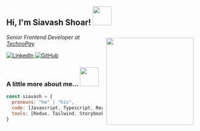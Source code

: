 <h2> Hi, I'm Siavash Shoar! 
  <img src="https://media2.giphy.com/media/v1.Y2lkPTc5MGI3NjExN2hwazZsamJlcTZiOXd1b3A4aHg5b3BkOHB2NzhxaTh4OWo1eXVpaiZlcD12MV9pbnRlcm5hbF9naWZfYnlfaWQmY3Q9Zw/3oKIPsx2VAYAgEHC12/giphy.webp" 
       style="width: 50px; height: auto;">
</h2>

<img align='right' src="https://media1.giphy.com/media/v1.Y2lkPTc5MGI3NjExeThibzRjdnlrZWZldXBrM3dmMmJpaDR1cTd5bGd4dnE4dmw4eDZ6eiZlcD12MV9pbnRlcm5hbF9naWZfYnlfaWQmY3Q9Zw/CrFLL3CnRpw5ddlBMm/giphy.webp" 
     style="width: 230px; max-width: 100%; height: auto; margin: 10px;">

<p style="display:"flex""><em>Senior Frontend Developer at <a href="https://technopay.ir/">TechnoPay</a></em></p>

<a href="https://www.linkedin.com/in/siavashshoar/">
  <img src="https://img.shields.io/badge/-siavashshoar-blue?style=flat-square&logo=Linkedin&logoColor=white" alt="LinkedIn">
</a>
<a href="https://github.com/siavashshoar">
  <img src="https://img.shields.io/github/followers/thaiane?label=follow&style=social" alt="GitHub">
</a>

<h3> A little more about me...  
  <img src="https://media1.giphy.com/media/v1.Y2lkPTc5MGI3NjExNnBpaHU4OGkxN2JqcTBtY3FvNW43b2J5dXpteTJoYmJ5YWUyc3ZtZiZlcD12MV9pbnRlcm5hbF9naWZfYnlfaWQmY3Q9Zw/lPXPyMVAssVrNMeuPf/giphy.webp" 
       style="width: 50px; height: auto;">
</h3>

```javascript
const siavash = {
  pronouns: "he" | "his",
  code: [Javascript, Typescript, React, Next, Angular, Vue],
  tools: [Redux, Tailwind, Storybook, Styled-Components, Jest, Cypress]
}
